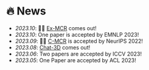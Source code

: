 # 🔥 News
- *2023.10*: 🎉🎉 [Ex-MCR](https://arxiv.org/abs/2310.08884) comes out!
- *2023.10*: One paper is accepted by EMNLP 2023!
- *2023.09*: 🎉🎉 [C-MCR](https://arxiv.org/abs/2305.14381) is accepted by NeurIPS 2022!
- *2023.08*: [Chat-3D](https://arxiv.org/abs/2308.08769) comes out!
- *2023.06*: Two papers are accepted by ICCV 2023!
- *2023.05*: One Paper are accepted by ACL 2023!